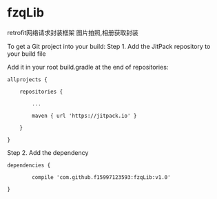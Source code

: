 # fzqLib
retrofit网络请求封装框架
图片拍照,相册获取封装

To get a Git project into your build:
Step 1. Add the JitPack repository to your build file

Add it in your root build.gradle at the end of repositories:

	allprojects {
  
		repositories {
    
			...
      
			maven { url 'https://jitpack.io' }
      
		}
    
	}
  
Step 2. Add the dependency

	dependencies {
  
	        compile 'com.github.f15997123593:fzqLib:v1.0'
          
	}
